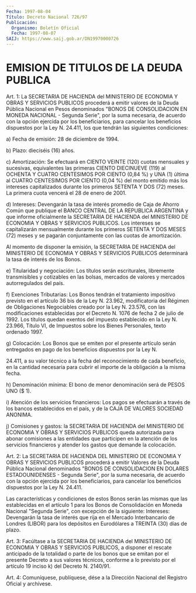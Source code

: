 ```yaml
---
Fecha: 1997-08-04
Título: Decreto Nacional 726/97
Publicación:
  Organismo: Boletín Oficial
  Fecha: 1997-08-07
SAIJ: https://www.saij.gob.ar/DN19970000726
---
```

# EMISION DE TITULOS DE LA DEUDA PUBLICA

<a id="1"></a>
Art. 1: La SECRETARIA DE HACIENDA del MINISTERIO DE ECONOMIA Y OBRAS Y SERVICIOS PUBLICOS  procederá  a emitir valores de la Deuda Pública Nacional en Pesos denominados "BONOS  DE  CONSOLIDACION  EN MONEDA NACIONAL - Segunda Serie", por la suma necesaria, de acuerdo con  la  opción  ejercida  por los beneficiarios, para cancelar los beneficios dispuestos por la  Ley N. 24.411,  los  que tendrán las siguientes  condiciones:

a)  Fecha de emisión: 28 de diciembre  de 1994.

b) Plazo: dieciséis (16) años.

c)  Amortización:  Se  efectuará  en  CIENTO  VEINTE  (120)  cuotas mensuales y sucesivas, equivalentes  las primeras CIENTO DIECINUEVE (119) al OCHENTA Y CUATRO CENTESIMOS POR  CIENTO (0,84 %) y UNA (1) última al CUATRO CENTESIMOS POR CIENTO (0,04  %)  del monto emitido más los intereses capitalizados durante los primeros  SETENTA Y DOS (72)  meses.  La  primera  cuota  vencerá  el  28 de enero de  2001.

d)  Intereses: Devengarán la tasa de interés promedio  de  Caja  de Ahorro  Común  que  publique  el  BANCO  CENTRAL  DE  LA  REPUBLICA ARGENTINA y que informe oficialmente la SECRETARIA DE HACIENDA  del MINISTERIO  DE ECONOMIA Y OBRAS Y SERVICIOS PUBLICOS. Los intereses se capitalizarán  mensualmente  durante  los primeros SETENTA Y DOS MESES  (72)  meses y se pagarán conjuntamente  con  las  cuotas  de amortización.

Al momento de  disponer  la  emisión, la SECRETARIA DE HACIENDA del MINISTERIO DE ECONOMIA Y OBRAS  Y SERVICIOS PUBLICOS determinará la tasa de interés de los Bonos.

e)  Titularidad  y  negociación: Los  títulos  serán  escriturales, libremente transmisibles  y  cotizables  en las bolsas, mercados de valores y mercados autorregulados del país.

f)  Exenciones  Tributarias:  Los  Bonos  tendrán   el  tratamiento impositivo  previsto  en  el  artículo 36 bis de la Ley N. 23.962, modificatoria del Régimen de Obligaciones Negociables creado por la Ley N. 23.576, con las modificaciones  establecidas por el Decreto N. 1076 de fecha 2 de julio de 1992. Los títulos  quedan  exentos del impuesto establecido en la Ley N. 23.966, Título VI, de Impuestos sobre los Bienes Personales, texto ordenado 1997.

g) Colocación: Los Bonos que  se  emiten  por  el presente artículo serán entregados en pago de los beneficios dispuestos por la Ley N.

24.411,  a su valor técnico a la fecha del reconocimiento  de  cada beneficio,  en  la  cantidad necesaria para cubrir el importe de la obligación a la misma fecha.

h) Denominación mínima: El bono de menor denominación será de PESOS UNO ($ 1).

i) Atención de los servicios financieros: Los pagos se efectuarán a través de los bancos  establecidos  en  el  país,  y  de la CAJA DE VALORES SOCIEDAD ANONIMA.

j) Comisiones y gastos: la SECRETARIA DE HACIENDA del MINISTERIO DE ECONOMIA Y OBRAS Y SERVICIOS PUBLICOS queda autorizada  para abonar comisiones  a  las entidades que participen en la atención  de  los servicios  financieros    y  atender  los  gastos  que  demande  la colocación.

<a id="2"></a>
Art. 2: La SECRETARIA DE HACIENDA  DEL  MINISTERIO  DE  ECONOMIA Y OBRAS  Y SERVICIOS PUBLICOS procederá a emitir Valores de la  Deuda Pública  Nacional  denominados  "BONOS  DE CONSOLIDACION EN DOLARES ESTADOUNIDENSES - Segunda Serie", por la suma necesaria, de acuerdo con  la opción ejercida por los beneficiarios,  para  cancelar  los beneficios dispuestos por la Ley N. 24.411.

Las características  y  condiciones de estos Bonos serán las mismas que las establecidas en el artículo 1 para los Bonos de Consolidación en Moneda Nacional  "Segunda Serie", con excepción de la siguiente: Intereses: Devengarán  la tasa de interés que rija en el Mercado Interbancario de Londres (LIBOR)  para  los depósitos en Eurodólares a TREINTA (30) días de plazo.

<a id="3"></a>
Art.  3: Facúltase a la SECRETARIA DE HACIENDA del MINISTERIO  DE ECONOMIA Y  OBRAS  Y  SERVICIOS  PUBLICOS,  a  disponer  el rescate anticipado  de la totalidad o parte de los bonos que se emitan  por el presente Decreto  a sus valores técnicos, conforme a lo previsto por el artículo 19 inciso k) del Decreto N. 2140/91.

<a id="4"></a>
Art. 4: Comuníquese,  publíquese, dése a la Dirección Nacional del Registro Oficial y archívese.